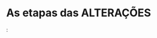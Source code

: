 # As etapas das ALTERAÇÕES

: 
<!--stackedit_data:
eyJoaXN0b3J5IjpbLTUxNDA4NzM3NCwtNjEzMTI3Mzg2LDExOD
M3MzQxMjJdfQ==
-->